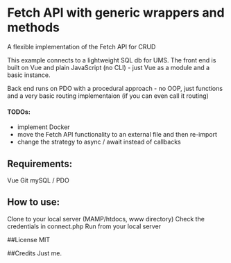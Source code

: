 # Fetch API with generic wrappers and methods
A flexible implementation of the Fetch API for CRUD

This example connects to a lightweight SQL db for UMS. The front end is built on Vue and plain JavaScript (no CLI) - just Vue as a module and a basic instance.

Back end runs on PDO with a procedural approach - no OOP, just functions and a very basic routing implementaion (if you can even call it routing)

#### TODOs: 
- implement Docker
- move the Fetch API functionality to an external file and then re-import
- change the strategy to async / await instead of callbacks

## Requirements:
Vue
Git
mySQL / PDO

## How to use:
Clone to your local server (MAMP/htdocs, www directory)
Check the credentials in connect.php
Run from your local server

##License
MIT

##Credits
Just me.
